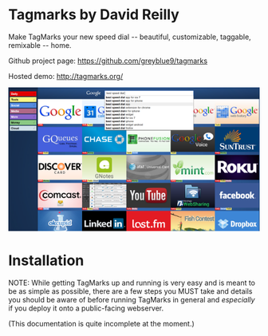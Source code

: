 Tagmarks by David Reilly
======================
Make TagMarks your new speed dial -- beautiful, customizable, taggable,
remixable -- home.


Github project page:
https://github.com/greyblue9/tagmarks

Hosted demo:
http://tagmarks.org/

![Screenshot](/res/img/screenshot-websearch.png)


Installation
============

NOTE: While getting TagMarks up and running is very easy and is meant to be as
simple as possible, there are a few steps you MUST take and details you should
be aware of before running TagMarks in general and *especially* if you deploy it onto a
public-facing webserver.

(This documentation is quite incomplete at the moment.)
